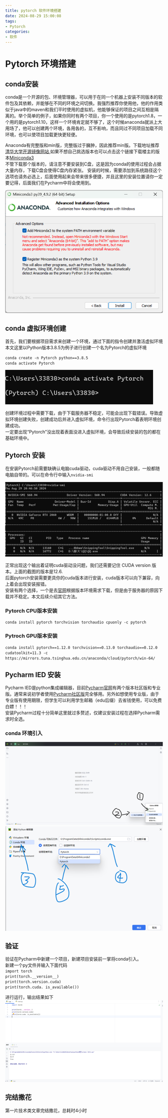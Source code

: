```yaml
---
title: pytorch 软件环境搭建
date: 2024-08-29 15:00:08
tags: 
- Pytorch
categories: 
- 软件
---
```

# Pytorch 环境搭建
## conda安装
conda是一个开源的包、环境管理器，可以用于在同一个机器上安装不同版本的软件包及其依赖，并能够在不同的环境之间切换。我强烈推荐你使用他，他的作用类似于java中的maven和我们平时使用的虚拟机，他能够保证的项目之间互相是隔离的。举个简单的例子，如果你同时有两个项目，你一个使用的是pytorch1.8，一个用的是pytorch1.10，这样一个环境肯定就不够了，这个时候anaconda就派上大用场了，他可以创建两个环境，各用各的，互不影响，而且同过不同项目加载不同环境，也可以使项目加载更快更轻便。 

Anaconda有完整版和min版，完整版过于臃肿，因此推荐min版。下载地址推荐[清华大学开源镜像网站](https://mirrors.tuna.tsinghua.edu.cn/anaconda/miniconda/),如果不想自己挑选版本也可以点击这个链接下载楼主的版本[Miniconda3](https://mirrors.tuna.tsinghua.edu.cn/anaconda/miniconda/Miniconda3-py39_4.9.2-Windows-x86_64.exe)  
不管下载那个版本的，请注意不要安装到C盘，这是因为conda的使用过程会占据大量内存，下载C盘会使得C盘内存紧张。 
安装的时候，需要添加到系统路径这个选项也请务必选上，后面使用起来会带来很多便捷，并且这里的安装位置请你一定要记得，后面我们在Pycharm中将会使用到。  

![conda安装选择](/pic/conda安装选择.png)  

## conda 虚拟环境创建
首先，我们要根据项目需求来创建一个环境，通过下面的指令创建并激活虚拟环境  
本文这里以Python版本3.8.5为例子进行创建一个名为Pytorch的虚拟环境  

`conda create -n Pytorch python==3.8.5`  
`conda activate Pytorch`  

![conda安装选择](/pic/进入虚拟环境.png)  

创建环境过程中需要下载，由于下载服务器不稳定，可能会出现下载错误。导致虚拟环境创建失败，创建成功后并进入虚拟环境，命令行出现Pytorch着表明环境创建成功。  
一定要出现“Pytorch”没出现着表面没进入虚拟环境，会导致后续安装的包的都在基础环境中。  

## Pytorch 安装
在安装Pytorch前需要缺确认电脑cuda驱动，cuda驱动不用自己安装，一般都随电脑自带的。可以在命令行中输入`nvidia-smi`  

![nvidia版本](/pic/nvidia.png)  

正常出现这个输出着证明cuda驱动没问题，我们还需要记住 CUDA version 版本。上面的截图的版本是12.6.  
后面pytorch安装需要更具你的cuda版本进行安装，cuda版本可以向下兼容，向上着会出现安装报错。  
安装有两个选择，一个是去[官网](https://pytorch.org/get-started/locally/)根据版本环境需求下载，但是由于服务器的原因下载并不稳定。本文后续介绍其它方法。

### Pytorch CPU版本安装
`conda install pytorch torchvision torchaudio cpuonly -c pytorch`
### Pytroch GPU版本安装
`conda install pytorch==1.12.0 torchvision==0.13.0 torchaudio==0.12.0 cudatoolkit=11.3 -c https://mirrors.tuna.tsinghua.edu.cn/anaconda/cloud/pytorch/win-64/`
  

## Pycharm IED 安装
Pycharm IED是python集成编辑器，目前[Pycharm官网](https://www.jetbrains.com/pycharm/)有两个版本社区版和专业版。通常来说初学者使用[Pycharm社区版](https://download-cdn.jetbrains.com.cn/python/pycharm-community-2024.2.1.exe)完全够用。另外如想使用专业版，由于专业版有使用期限，但学生可以利用学生邮箱（edu后缀）去省钱使用，可以免费白嫖！！！  
安装Pycharm过程十分简单这里就过多赘述，仅建议安装过程在选择Pycharm需求时全选。
### conda 环境引入
![step1](/pic/pytorchstep1.png) 
![step2](/pic/pytorchstep2.png)  
## 验证
验证在Pycharm中新建一个项目，新建项目安装前一掌将conda引入。  
新建一个py文件并输入下面代码  
`import torch`  
`print(torch.__version__)`  
`print(torch.version.cuda)`  
`print(torch.cuda. is_available())`  

进行运行，输出结果如下
![检验结果](/pic/pytorch检验.png) 
## 完结撒花  
第一片技术类文章完结撒花，总耗时4小时
